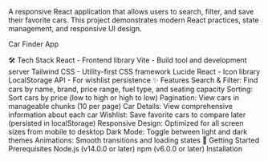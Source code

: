 A responsive React application that allows users to search, filter, and save their favorite cars. This project demonstrates modern React practices, state management, and responsive UI design.

Car Finder App

🛠️ Tech Stack
React - Frontend library
Vite - Build tool and development server
Tailwind CSS - Utility-first CSS framework
Lucide React - Icon library
LocalStorage API - For wishlist persistence
✨ Features
Search & Filter: Find cars by name, brand, price range, fuel type, and seating capacity
Sorting: Sort cars by price (low to high or high to low)
Pagination: View cars in manageable chunks (10 per page)
Car Details: View comprehensive information about each car
Wishlist: Save favorite cars to compare later (persisted in localStorage)
Responsive Design: Optimized for all screen sizes from mobile to desktop
Dark Mode: Toggle between light and dark themes
Animations: Smooth transitions and loading states
🚀 Getting Started
Prerequisites
Node.js (v14.0.0 or later)
npm (v6.0.0 or later)
Installation
